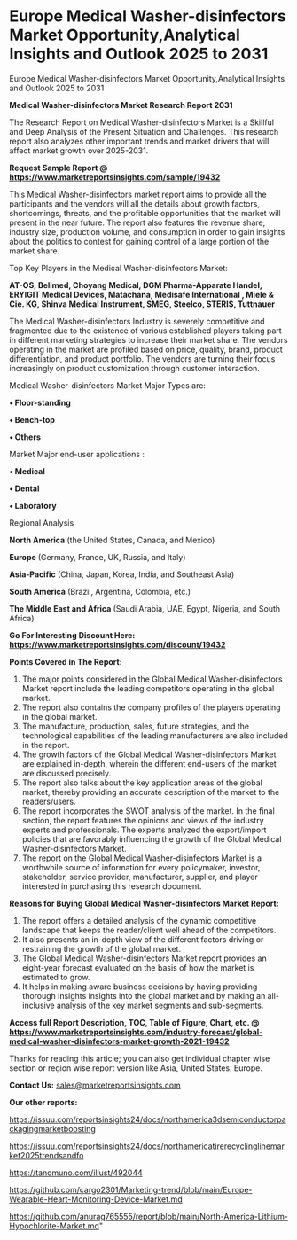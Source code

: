 # Europe Medical Washer-disinfectors Market Opportunity,Analytical Insights and Outlook 2025 to 2031
 Europe Medical Washer-disinfectors Market Opportunity,Analytical Insights and Outlook 2025 to 2031

<strong>Medical Washer-disinfectors Market Research Report 2031</strong>

The Research Report on Medical Washer-disinfectors Market is a Skillful and Deep Analysis of the Present Situation and Challenges. This research report also analyzes other important trends and market drivers that will affect market growth over 2025-2031.

<strong>Request Sample Report @ <a href=https://www.marketreportsinsights.com/sample/19432>https://www.marketreportsinsights.com/sample/19432</a></strong>

This Medical Washer-disinfectors market report aims to provide all the participants and the vendors will all the details about growth factors, shortcomings, threats, and the profitable opportunities that the market will present in the near future. The report also features the revenue share, industry size, production volume, and consumption in order to gain insights about the politics to contest for gaining control of a large portion of the market share.

Top Key Players in the Medical Washer-disinfectors Market:

<strong>AT-OS, Belimed, Choyang Medical, DGM Pharma-Apparate Handel, ERYIGIT Medical Devices, Matachana, Medisafe International , Miele & Cie. KG, Shinva Medical Instrument, SMEG, Steelco, STERIS, Tuttnauer</strong>

The Medical Washer-disinfectors Industry is severely competitive and fragmented due to the existence of various established players taking part in different marketing strategies to increase their market share. The vendors operating in the market are profiled based on price, quality, brand, product differentiation, and product portfolio. The vendors are turning their focus increasingly on product customization through customer interaction.

Medical Washer-disinfectors Market Major Types are:

<strong>• Floor-standing

• Bench-top

• Others</strong>

Market Major end-user applications :

<strong>• Medical

• Dental

• Laboratory</strong>

Regional Analysis

</u><strong><b>North America</b></strong> (the United States, Canada, and Mexico)

<strong><b>Europe </b></strong>(Germany, France, UK, Russia, and Italy)

<strong><b>Asia-Pacific</b></strong> (China, Japan, Korea, India, and Southeast Asia)

<strong><b>South America</b></strong> (Brazil, Argentina, Colombia, etc.)

<strong><b>The Middle East and Africa</b></strong> (Saudi Arabia, UAE, Egypt, Nigeria, and South Africa)

<strong>Go For Interesting Discount Here: <a href=https://www.marketreportsinsights.com/discount/19432>https://www.marketreportsinsights.com/discount/19432</a></strong>

<strong>Points Covered in The Report:</strong>
<ol>
  <li>The major points considered in the Global Medical Washer-disinfectors Market report include the leading competitors operating in the global market.</li>
  <li>The report also contains the company profiles of the players operating in the global market.</li>
  <li>The manufacture, production, sales, future strategies, and the technological capabilities of the leading manufacturers are also included in the report.</li>
  <li>The growth factors of the Global Medical Washer-disinfectors Market are explained in-depth, wherein the different end-users of the market are discussed precisely.</li>
  <li>The report also talks about the key application areas of the global market, thereby providing an accurate description of the market to the readers/users.</li>
  <li>The report incorporates the SWOT analysis of the market. In the final section, the report features the opinions and views of the industry experts and professionals. The experts analyzed the export/import policies that are favorably influencing the growth of the Global Medical Washer-disinfectors Market.</li>
  <li>The report on the Global Medical Washer-disinfectors Market is a worthwhile source of information for every policymaker, investor, stakeholder, service provider, manufacturer, supplier, and player interested in purchasing this research document.</li>
</ol>
<strong>Reasons for Buying Global Medical Washer-disinfectors Market Report:</strong>

<ol>
  <li>The report offers a detailed analysis of the dynamic competitive landscape that keeps the reader/client well ahead of the competitors.</li>
  <li>It also presents an in-depth view of the different factors driving or restraining the growth of the global market.</li>
  <li>The Global Medical Washer-disinfectors Market report provides an eight-year forecast evaluated on the basis of how the market is estimated to grow.</li>
  <li>It helps in making aware business decisions by having providing thorough insights insights into the global market and by making an all-inclusive analysis of the key market segments and sub-segments.</li>
</ol>
<strong>Access full Report Description, TOC, Table of Figure, Chart, etc. @ <a href=https://www.marketreportsinsights.com/industry-forecast/global-medical-washer-disinfectors-market-growth-2021-19432>https://www.marketreportsinsights.com/industry-forecast/global-medical-washer-disinfectors-market-growth-2021-19432</a></strong>


Thanks for reading this article; you can also get individual chapter wise section or region wise report version like Asia, United States, Europe.

<strong>Contact Us:</strong>
sales@marketreportsinsights.com

<strong>Our other reports:</strong>

<a href=https://issuu.com/reportsinsights24/docs/northamerica3dsemiconductorpackagingmarketboosting>https://issuu.com/reportsinsights24/docs/northamerica3dsemiconductorpackagingmarketboosting</a>

<a href=https://issuu.com/reportsinsights24/docs/northamericatirerecyclinglinemarket2025trendsandfo>https://issuu.com/reportsinsights24/docs/northamericatirerecyclinglinemarket2025trendsandfo</a>

<a href=https://tanomuno.com/illust/492044>https://tanomuno.com/illust/492044</a>

<a href=https://github.com/cargo2301/Marketing-trend/blob/main/Europe-Wearable-Heart-Monitoring-Device-Market.md>https://github.com/cargo2301/Marketing-trend/blob/main/Europe-Wearable-Heart-Monitoring-Device-Market.md</a>

<a href=https://github.com/anurag765555/report/blob/main/North-America-Lithium-Hypochlorite-Market.md>https://github.com/anurag765555/report/blob/main/North-America-Lithium-Hypochlorite-Market.md</a>"
